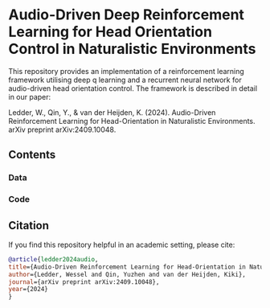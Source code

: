 # Audio-Driven Deep Reinforcement Learning for Head Orientation Control in Naturalistic Environments

This repository provides an implementation of a reinforcement learning framework utilising deep q learning and a recurrent neural network for audio-driven head orientation control. The framework is described in detail in our paper: 

Ledder, W., Qin, Y., & van der Heijden, K. (2024). Audio-Driven Reinforcement Learning for Head-Orientation in Naturalistic Environments. arXiv preprint arXiv:2409.10048.

## Contents

### Data

### Code

## Citation
If you find this repository helpful in an academic setting, please cite: 

```bibtex
@article{ledder2024audio,
title={Audio-Driven Reinforcement Learning for Head-Orientation in Naturalistic Environments},
author={Ledder, Wessel and Qin, Yuzhen and van der Heijden, Kiki},
journal={arXiv preprint arXiv:2409.10048},
year={2024}
}

